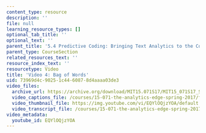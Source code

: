 ```yaml
---
content_type: resource
description: ''
file: null
learning_resource_types: []
optional_tab_title: ''
optional_text: ''
parent_title: '5.4 Predictive Coding: Bringing Text Analytics to the Courtroom  (Recitation)'
parent_type: CourseSection
related_resources_text: ''
resource_index_text: ''
resourcetype: Video
title: 'Video 4: Bag of Words'
uid: 73969d4c-9025-1c44-6087-8d4aaaa03de3
video_files:
  archive_url: https://archive.org/download/MIT15.071S17/MIT15_071S17_Session_5.4.05_300k.mp4
  video_captions_file: /courses/15-071-the-analytics-edge-spring-2017/f25c1e0b96b6541e9fd9fb0871d5a5cc_EQYlOQjzYOA.vtt
  video_thumbnail_file: https://img.youtube.com/vi/EQYlOQjzYOA/default.jpg
  video_transcript_file: /courses/15-071-the-analytics-edge-spring-2017/d6ceb18425ac21a25651e3c2a95c4709_EQYlOQjzYOA.pdf
video_metadata:
  youtube_id: EQYlOQjzYOA
---
```

